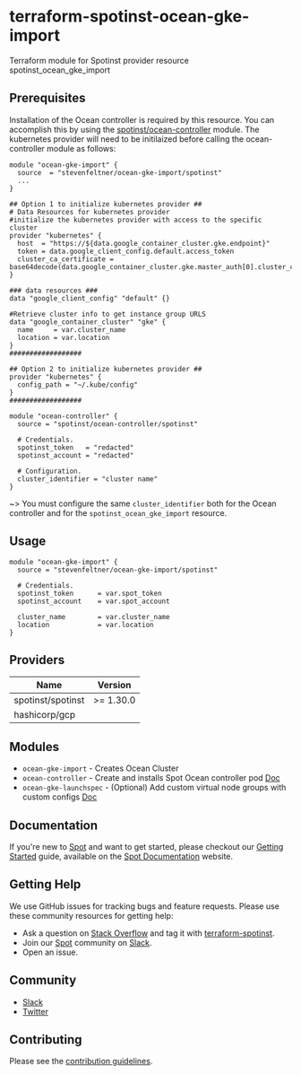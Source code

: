 # terraform-spotinst-ocean-gke-import
Terraform module for Spotinst provider resource spotinst_ocean_gke_import

## Prerequisites

Installation of the Ocean controller is required by this resource. You can accomplish this by using the [spotinst/ocean-controller](https://registry.terraform.io/modules/spotinst/ocean-controller/spotinst) module. The kubernetes provider will need to be initilaized before calling the ocean-controller module as follows:

```hcl
module "ocean-gke-import" {
  source  = "stevenfeltner/ocean-gke-import/spotinst"
  ...
}

## Option 1 to initialize kubernetes provider ##
# Data Resources for kubernetes provider
#initialize the kubernetes provider with access to the specific cluster
provider "kubernetes" {
  host  = "https://${data.google_container_cluster.gke.endpoint}"
  token = data.google_client_config.default.access_token
  cluster_ca_certificate = base64decode(data.google_container_cluster.gke.master_auth[0].cluster_ca_certificate)
}

### data resources ###
data "google_client_config" "default" {}

#Retrieve cluster info to get instance group URLS
data "google_container_cluster" "gke" {
  name     = var.cluster_name
  location = var.location
}
##################

## Option 2 to initialize kubernetes provider ##
provider "kubernetes" {
  config_path = "~/.kube/config"
}
##################

module "ocean-controller" {
  source = "spotinst/ocean-controller/spotinst"

  # Credentials.
  spotinst_token   = "redacted"
  spotinst_account = "redacted"

  # Configuration.
  cluster_identifier = "cluster name"
}
```

~> You must configure the same `cluster_identifier` both for the Ocean controller and for the `spotinst_ocean_gke_import` resource.

## Usage
```hcl
module "ocean-gke-import" {
  source = "stevenfeltner/ocean-gke-import/spotinst"

  # Credentials.
  spotinst_token      = var.spot_token
  spotinst_account    = var.spot_account

  cluster_name        = var.cluster_name
  location            = var.location
}
```

## Providers

| Name | Version |
|------|---------|
| spotinst/spotinst | >= 1.30.0 |
| hashicorp/gcp |  |

## Modules
* `ocean-gke-import` - Creates Ocean Cluster
* `ocean-controller` - Create and installs Spot Ocean controller pod [Doc](https://registry.terraform.io/modules/spotinst/ocean-controller/spotinst/latest)
* `ocean-gke-launchspec` - (Optional) Add custom virtual node groups with custom configs [Doc](https://registry.terraform.io/modules/stevenfeltner/ocean-gke-launchspec/spotinst/latest)

## Documentation

If you're new to [Spot](https://spot.io/) and want to get started, please checkout our [Getting Started](https://docs.spot.io/connect-your-cloud-provider/) guide, available on the [Spot Documentation](https://docs.spot.io/) website.

## Getting Help

We use GitHub issues for tracking bugs and feature requests. Please use these community resources for getting help:

- Ask a question on [Stack Overflow](https://stackoverflow.com/) and tag it with [terraform-spotinst](https://stackoverflow.com/questions/tagged/terraform-spotinst/).
- Join our [Spot](https://spot.io/) community on [Slack](http://slack.spot.io/).
- Open an issue.

## Community

- [Slack](http://slack.spot.io/)
- [Twitter](https://twitter.com/spot_hq/)

## Contributing

Please see the [contribution guidelines](CONTRIBUTING.md).